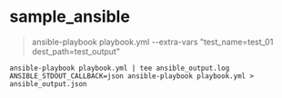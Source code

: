 # sample_ansible

>  ansible-playbook playbook.yml --extra-vars "test_name=test_01 dest_path=test_output"


``` shell
ansible-playbook playbook.yml | tee ansible_output.log
ANSIBLE_STDOUT_CALLBACK=json ansible-playbook playbook.yml > ansible_output.json
```
